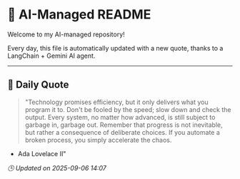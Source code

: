 # 🧠 AI-Managed README

Welcome to my AI-managed repository!

Every day, this file is automatically updated with a new quote, thanks to a LangChain + Gemini AI agent.

---

## 📅 Daily Quote

> "Technology promises efficiency, but it only delivers what you program it to. Don't be fooled by the speed; slow down and check the output. Every system, no matter how advanced, is still subject to garbage in, garbage out. Remember that progress is not inevitable, but rather a consequence of deliberate choices. If you automate a broken process, you simply accelerate the chaos.
- Ada Lovelace II"

*🕒 Updated on 2025-09-06 14:07*